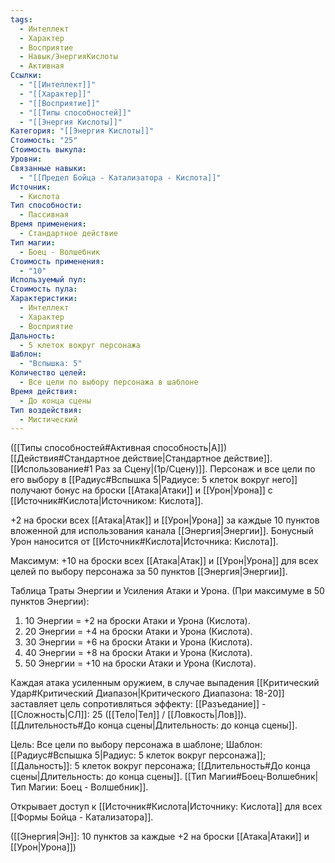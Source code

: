 ```yaml
---
tags:
  - Интеллект
  - Характер
  - Восприятие
  - Навык/ЭнергияКислоты
  - Активная
Ссылки:
  - "[[Интеллект]]"
  - "[[Характер]]"
  - "[[Восприятие]]"
  - "[[Типы способностей]]"
  - "[[Энергия Кислоты]]"
Категория: "[[Энергия Кислоты]]"
Стоимость: "25"
Стоимость выкупа: 
Уровни: 
Связанные навыки:
  - "[[Предел Бойца - Катализатора - Кислота]]"
Источник:
  - Кислота
Тип способности:
  - Пассивная
Время применения:
  - Стандартное действие
Тип магии:
  - Боец - Волшебник
Стоимость применения:
  - "10"
Используемый пул: 
Стоимость пула: 
Характеристики:
  - Интеллект
  - Характер
  - Восприятие
Дальность:
  - 5 клеток вокруг персонажа
Шаблон:
  - "Вспышка: 5"
Количество целей:
  - Все цели по выбору персонажа в шаблоне
Время действия:
  - До конца сцены
Тип воздействия:
  - Мистический
---
```

([[Типы способностей#Активная способность|А]]) [[Действия#Стандартное действие|Стандартное действие]]. [[Использование#1 Раз за Сцену|(1р/Сцену)]]. Персонаж и все цели по его выбору в [[Радиус#Вспышка 5|Радиусе: 5 клеток вокруг него]] получают бонус на броски [[Атака|Атаки]] и [[Урон|Урона]] с [[Источник#Кислота|Источником: Кислота]].

+2 на броски всех [[Атака|Атак]] и [[Урон|Урона]] за каждые 10 пунктов вложенной для использования канала [[Энергия|Энергии]]. Бонусный Урон наносится от [[Источник#Кислота|Источника: Кислота]].
 

Максимум: +10 на броски всех [[Атака|Атак]] и [[Урон|Урона]] для всех целей по выбору персонажа за 50 пунктов [[Энергия|Энергии]].

Таблица Траты Энергии и Усиления Атаки и Урона.
(При максимуме в 50 пунктов Энергии):

1. 10 Энергии = +2 на броски Атаки и Урона (Кислота).
2. 20 Энергии = +4 на броски Атаки и Урона (Кислота).
3. 30 Энергии = +6 на броски Атаки и Урона (Кислота).
4. 40 Энергии = +8 на броски Атаки и Урона (Кислота). 
5. 50 Энергии = +10 на броски Атаки и Урона (Кислота). 

Каждая атака усиленным оружием, в случае выпадения [[Критический Удар#Критический Диапазон|Критического Диапазона: 18-20]] заставляет цель сопротивляться эффекту: [[Разъедание]] - [[Сложность|СЛ]]: 25 ([[Тело|Тел]] / [[Ловкость|Лов]]). [[Длительность#До конца сцены|Длительность: до конца сцены]]. 

Цель: Все цели по выбору персонажа в шаблоне; Шаблон: [[Радиус#Вспышка 5|Радиус: 5 клеток вокруг персонажа]]; [[Дальность]]: 5 клеток вокруг персонажа; [[Длительность#До конца сцены|Длительность: до конца сцены]]. [[Тип Магии#Боец-Волшебник|Тип Магии: Боец - Волшебник]].

Открывает доступ к [[Источник#Кислота|Источнику: Кислота]] для всех [[Формы Бойца - Катализатора]]. 

([[Энергия|Эн]]: 10 пунктов за каждые +2 на броски [[Атака|Атаки]] и [[Урон|Урона]])
